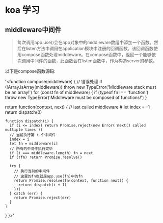 
koa 学习
============

## middleware中间件

>每次调用app.use()会在app对象中的middleware数组中添加一个函数。然后在listen方法中调用在application模块中注册的回调函数。该回调函数使用compose函数处理middleware。在compose函数中，返回一个能够依次调用中间件的函数，此函数会在listen函数中，作为构造server的参数。

以下是compose函数源码:

'<function compose(middleware) {
  // 错误处理
  if (!Array.isArray(middleware)) throw new TypeError('Middleware stack must be an array!')
  for (const fn of middleware) {
    if (typeof fn !== 'function') throw new TypeError('Middleware must be composed of functions!')
  }

  return function(context, next) {
    // last called middleware #
    let index = -1
    return dispatch(0)

    function dispatch(i) {
      if (i <= index) return Promise.reject(new Error('next() called multiple times'))
      // 当前执行第 i 个中间件
      index = i
      let fn = middleware[i]
      // 所有的中间件执行完毕
      if (i === middleware.length) fn = next
      if (!fn) return Promise.resolve()

      try {
        // 执行当前的中间件
        // 这里的fn也就是app.use(fn)中的fn
        return Promise.resolve(fn(context, function next() {
          return dispatch(i + 1)
        }))
      } catch (err) {
        return Promise.reject(err)
      }
    }
  }
}>'
